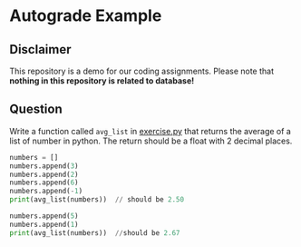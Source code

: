 # Autograde Example

## Disclaimer

This repository is a demo for our coding assignments. Please note that **nothing in this repository is related to database!**

## Question

Write a function called `avg_list` in [exercise.py](https://github.com/SE-starshippilot/autograde_example/blob/master/src/exercise.py) that returns the average of a list of number in python. The return should be a float with 2 decimal places.

```python
numbers = []
numbers.append(3)
numbers.append(2)
numbers.append(6)
numbers.append(-1)
print(avg_list(numbers))  // should be 2.50

numbers.append(5)
numbers.append(1)
print(avg_list(numbers))  //should be 2.67
```
